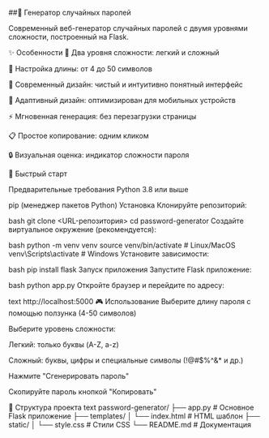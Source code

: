 ##🔐 Генератор случайных паролей


Современный веб-генератор случайных паролей с двумя уровнями сложности, построенный на Flask.

✨ Особенности
🎯 Два уровня сложности: легкий и сложный

📏 Настройка длины: от 4 до 50 символов

🎨 Современный дизайн: чистый и интуитивно понятный интерфейс

📱 Адаптивный дизайн: оптимизирован для мобильных устройств

⚡ Мгновенная генерация: без перезагрузки страницы

📋 Простое копирование: одним кликом

🔒 Визуальная оценка: индикатор сложности пароля

🚀 Быстрый старт

Предварительные требования
Python 3.8 или выше

pip (менеджер пакетов Python)
Установка
Клонируйте репозиторий:

bash
git clone <URL-репозитория>
cd password-generator
Создайте виртуальное окружение (рекомендуется):

bash
python -m venv venv
source venv/bin/activate  # Linux/MacOS
venv\Scripts\activate     # Windows
Установите зависимости:

bash
pip install flask
Запуск приложения
Запустите Flask приложение:

bash
python app.py
Откройте браузер и перейдите по адресу:

text
http://localhost:5000
🎮 Использование
Выберите длину пароля с помощью ползунка (4-50 символов)

Выберите уровень сложности:

Легкий: только буквы (A-Z, a-z)

Сложный: буквы, цифры и специальные символы (!@#$%^&* и др.)

Нажмите "Сгенерировать пароль"

Скопируйте пароль кнопкой "Копировать"

📁 Структура проекта
text
password-generator/
├── app.py                 # Основное Flask приложение
├── templates/
│   └── index.html        # HTML шаблон
├── static/
│   └── style.css         # Стили CSS
└── README.md             # Документация
